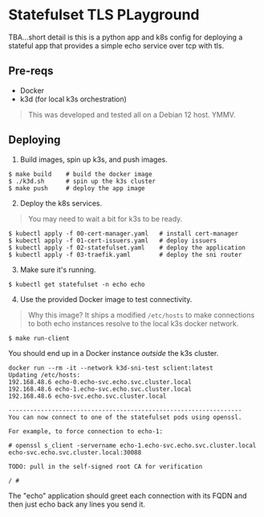 # Statefulset TLS PLayground

TBA...short detail is this is a python app and k8s config for
deploying a stateful app that provides a simple echo service over tcp
with tls.

## Pre-reqs
- Docker
- k3d (for local k3s orchestration)

> This was developed and tested all on a Debian 12 host. YMMV.

## Deploying

1. Build images, spin up k3s, and push images.

```
$ make build    # build the docker image
$ ./k3d.sh      # spin up the k3s cluster
$ make push     # deploy the app image
```

2. Deploy the k8s services.
> You may need to wait a bit for k3s to be ready.
```
$ kubectl apply -f 00-cert-manager.yaml   # install cert-manager
$ kubectl apply -f 01-cert-issuers.yaml   # deploy issuers
$ kubectl apply -f 02-statefulset.yaml    # deploy the application
$ kubectl apply -f 03-traefik.yaml        # deploy the sni router
```

3. Make sure it's running.

```
$ kubectl get statefulset -n echo echo
```

4. Use the provided Docker image to test connectivity.

> Why this image? It ships a modified `/etc/hosts` to make connections
> to both echo instances resolve to the local k3s docker network.

```
$ make run-client
```

You should end up in a Docker instance *outside* the k3s cluster.

```
docker run --rm -it --network k3d-sni-test sclient:latest
Updating /etc/hosts:
192.168.48.6 echo-0.echo-svc.echo.svc.cluster.local
192.168.48.6 echo-1.echo-svc.echo.svc.cluster.local
192.168.48.6 echo-svc.echo.svc.cluster.local

-----------------------------------------------------------------
You can now connect to one of the statefulset pods using openssl.

For example, to force connection to echo-1:

# openssl s_client -servername echo-1.echo-svc.echo.svc.cluster.local echo-svc.echo.svc.cluster.local:30088

TODO: pull in the self-signed root CA for verification

/ #
```

The "echo" application should greet each connection with its FQDN and
then just echo back any lines you send it.

